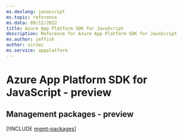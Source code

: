 ```yaml
---
ms.devlang: javascript
ms.topic: reference
ms.data: 09/12/2022
title: Azure App Platform SDK for JavaScript
description: Reference for Azure App Platform SDK for JavaScript
ms.author: jeffish
author: xirzec
ms.service: appplatform
---
```

# Azure App Platform SDK for JavaScript - preview

## Management packages - preview
[!INCLUDE [mgmt-packages](app-platform-mgmt-index.md)]